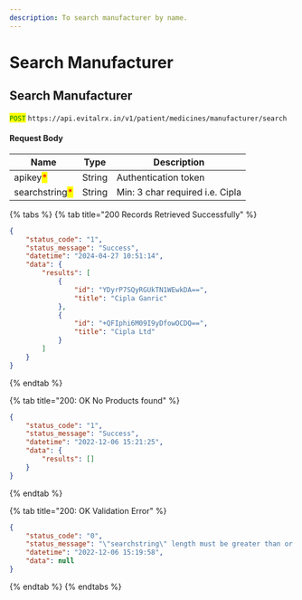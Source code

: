 ```yaml
---
description: To search manufacturer by name.
---
```


# Search Manufacturer

## Search Manufacturer

<mark style="color:green;">`POST`</mark> `https://api.evitalrx.in/v1/patient/medicines/manufacturer/search`

#### Request Body

| Name                                           | Type   | Description                     |
| ---------------------------------------------- | ------ | ------------------------------- |
| apikey<mark style="color:red;">\*</mark>       | String | Authentication token            |
| searchstring<mark style="color:red;">\*</mark> | String | Min: 3 char required i.e. Cipla |



{% tabs %}
{% tab title="200 Records Retrieved Successfully" %}
```json
{
    "status_code": "1",
    "status_message": "Success",
    "datetime": "2024-04-27 10:51:14",
    "data": {
        "results": [
            {
                "id": "YDyrP7SQyRGUkTN1WEwkDA==",
                "title": "Cipla Ganric"
            },
            {
                "id": "+QFIphi6M09I9yDfowOCDQ==",
                "title": "Cipla Ltd"
            }
        ]
    }
}

```
{% endtab %}

{% tab title="200: OK No Products found" %}
```json
{
    "status_code": "1",
    "status_message": "Success",
    "datetime": "2022-12-06 15:21:25",
    "data": {
        "results": []
    }
}
```
{% endtab %}

{% tab title="200: OK Validation Error" %}
```json
{
    "status_code": "0",
    "status_message": "\"searchstring\" length must be greater than or equal to 3 characters long",
    "datetime": "2022-12-06 15:19:58",
    "data": null
}
```
{% endtab %}
{% endtabs %}


